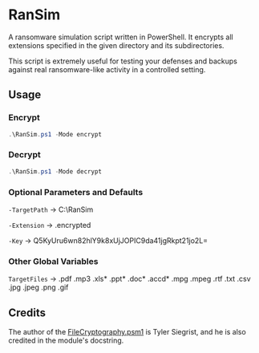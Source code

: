 # RanSim

A ransomware simulation script written in PowerShell. It encrypts all extensions specified in the given directory and its subdirectories.

This script is extremely useful for testing your defenses and backups against real ransomware-like activity in a controlled setting.

## Usage

### Encrypt

```PowerShell
.\RanSim.ps1 -Mode encrypt
```

### Decrypt

```PowerShell
.\RanSim.ps1 -Mode decrypt
```

### Optional Parameters and Defaults

`-TargetPath` -> C:\RanSim

`-Extension` -> .encrypted

`-Key` -> Q5KyUru6wn82hlY9k8xUjJOPIC9da41jgRkpt21jo2L=

### Other Global Variables

`TargetFiles` -> .pdf .mp3 .xls* .ppt* .doc* .accd* .mpg .mpeg .rtf .txt .csv .jpg .jpeg .png .gif

## Credits

The author of the [FileCryptography.psm1](FileCryptography.psm1) is Tyler Siegrist, and he is also credited in the module's docstring.
